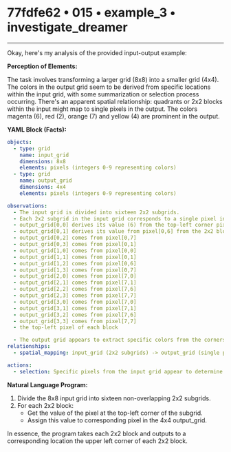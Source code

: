 # 77fdfe62 • 015 • example_3 • investigate_dreamer

---
Okay, here's my analysis of the provided input-output example:

**Perception of Elements:**

The task involves transforming a larger grid (8x8) into a smaller grid (4x4). The colors in the output grid seem to be derived from specific locations within the input grid, with some summarization or selection process occurring. There's an apparent spatial relationship: quadrants or 2x2 blocks within the input might map to single pixels in the output. The colors magenta (6), red (2), orange (7) and yellow (4) are prominent in the output.

**YAML Block (Facts):**



```yaml
objects:
  - type: grid
    name: input_grid
    dimensions: 8x8
    elements: pixels (integers 0-9 representing colors)
  - type: grid
    name: output_grid
    dimensions: 4x4
    elements: pixels (integers 0-9 representing colors)

observations:
  - The input grid is divided into sixteen 2x2 subgrids.
  - Each 2x2 subgrid in the input grid corresponds to a single pixel in the output_grid.
  - output_grid[0,0] derives its value (6) from the top-left corner pixel from the top left 2x2 block of the input grid, input_grid[0,0].
  - output_grid[0,1] derives its value from pixel[0,6] from the 2x2 block input_grid[0:2, 6:8]
  - output_grid[0,2] comes from pixel[0,7]
  - output_grid[0,3] comes from pixel[0,1]
  - output_grid[1,0] comes from pixel[0,0]
  - output_grid[1,1] comes from pixel[0,1]
  - output_grid[1,2] comes from pixel[0,6]
  - output_grid[1,3] comes from pixel[0,7]
  - output_grid[2,0] comes from pixel[7,0]
  - output_grid[2,1] comes from pixel[7,1]
  - output_grid[2,2] comes from pixel[7,6]
  - output_grid[2,3] comes from pixel[7,7]
  - output_grid[3,0] comes from pixel[7,0]
  - output_grid[3,1] comes from pixel[7,1]
  - output_grid[3,2] comes from pixel[7,6]
  - output_grid[3,3] comes from pixel[7,7]
  - the top-left pixel of each block

  - The output grid appears to extract specific colors from the corners of four 4x4 blocks in the input_grid
relationships:
  - spatial_mapping: input_grid (2x2 subgrids) -> output_grid (single pixels)

actions:
  - selection: Specific pixels from the input grid appear to determine the output_grid.

```



**Natural Language Program:**

1. Divide the 8x8 input grid into sixteen non-overlapping 2x2 subgrids.
2.  For each 2x2 block:
    - Get the value of the pixel at the top-left corner of the subgrid.
    - Assign this value to corresponding pixel in the 4x4 output_grid.

In essence, the program takes each 2x2 block and outputs to a corresponding location the upper left corner of each 2x2 block.

